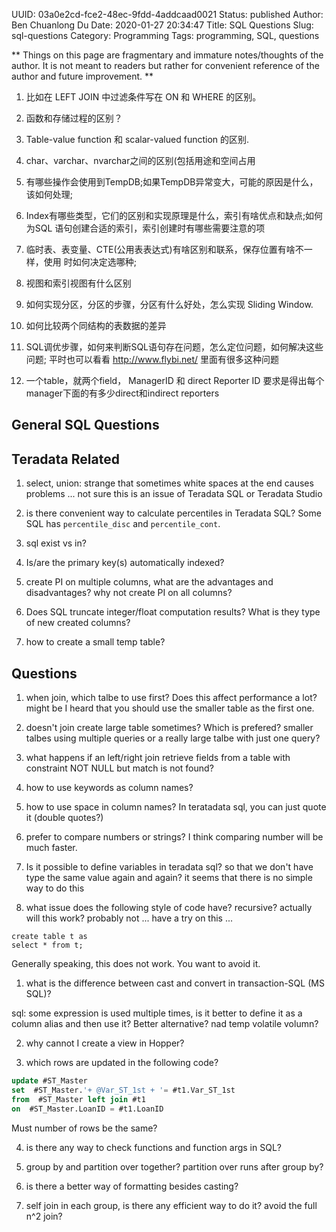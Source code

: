 UUID: 03a0e2cd-fce2-48ec-9fdd-4addcaad0021
Status: published
Author: Ben Chuanlong Du
Date: 2020-01-27 20:34:47
Title: SQL Questions
Slug: sql-questions
Category: Programming
Tags: programming, SQL, questions

**
Things on this page are fragmentary and immature notes/thoughts of the author. 
It is not meant to readers but rather for convenient reference of the author and future improvement.
**
 
1. 比如在 LEFT JOIN 中过滤条件写在 ON 和 WHERE 的区别。

2. 函数和存储过程的区别？

3. Table-value function 和 scalar-valued function 的区别.

4. char、varchar、nvarchar之间的区别(包括用途和空间占用

5. 有哪些操作会使用到TempDB;如果TempDB异常变大，可能的原因是什么，该如何处理;

6. Index有哪些类型，它们的区别和实现原理是什么，索引有啥优点和缺点;如何为SQL
    语句创建合适的索引，索引创建时有哪些需要注意的项

7. 临时表、表变量、CTE(公用表表达式)有啥区别和联系，保存位置有啥不一样，使用
    时如何决定选哪种;

8. 视图和索引视图有什么区别

9. 如何实现分区，分区的步骤，分区有什么好处，怎么实现 Sliding Window.

10. 如何比较两个同结构的表数据的差异

11. SQL调优步骤，如何来判断SQL语句存在问题，怎么定位问题，如何解决这些问题;
    平时也可以看看 http://www.flybi.net/ 里面有很多这种问题

13. 一个table，就两个field， ManagerID 和 direct Reporter ID
    要求是得出每个manager下面的有多少direct和indirect reporters


## General SQL Questions

## Teradata Related

1. select, union: strange that sometimes white spaces at the end causes problems ...
not sure this is an issue of Teradata SQL or Teradata Studio

2. is there convenient way to calculate percentiles in Teradata SQL?
Some SQL has `percentile_disc` and `percentile_cont`.

6. sql exist vs in?

14. Is/are the primary key(s) automatically indexed?

1. create PI on multiple columns, what are the advantages and disadvantages?
why not create PI on all columns?

2. Does SQL truncate integer/float computation results?
What is they type of new created columns?

3. how to create a small temp table?

## Questions

1. when join, which talbe to use first? 
Does this affect performance a lot? might be
I heard that you should use the smaller table as the first one.

3. doesn't join create large table sometimes? 
Which is prefered? smaller talbes using multiple queries 
or a really large talbe with just one query?

4. what happens if an left/right join retrieve fields 
from a table with constraint NOT NULL
but match is not found?

5. how to use keywords as column names?

6. how to use space in column names?
In teratadata sql, you can just quote it (double quotes?)

7. prefer to compare numbers or strings?
I think comparing number will be much faster.


8. Is it possible to define variables in teradata sql? 
so that we don't have type the same value again and again?
it seems that there is no simple way to do this

9. what issue does the following style of code have?
recursive? actually will this work? probably not ...
have a try on this ...
```code
create table t as
select * from t;
```
Generally speaking, this does not work. 
You want to avoid it.

1. what is the difference between cast and convert in transaction-SQL (MS SQL)?

sql: some expression is used multiple times, is it better to define it as a column alias and then use it? Better alternative? nad temp volatile volumn?

2. why cannot I create a view in Hopper?

3. which rows are updated in the following code?
```SQL
update #ST_Master
set  #ST_Master.'+ @Var_ST_1st + '= #t1.Var_ST_1st
from  #ST_Master left join #t1
on  #ST_Master.LoanID = #t1.LoanID
```
Must number of rows be the same?

4. is there any way to check functions and function args in SQL?

4. group by and partition over together? partition over runs after group by?

5. is there a better way of formatting besides casting?

6. self join in each group, is there any efficient way to do it? avoid the full n^2 join?

